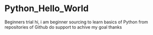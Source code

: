 # Python_Hello_World
Beginners trial
hi,
i am beginner sourcing to learn basics of Python from repositories of Github
do support to achive my goal
thanks
